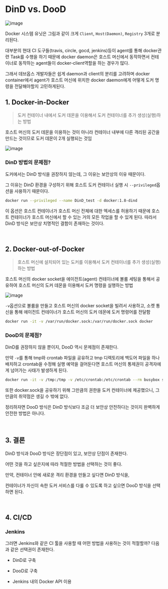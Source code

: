 # DinD vs. DooD

![image](https://user-images.githubusercontent.com/93081720/211159053-d97811b7-98b8-4193-8217-64e6560d0b9b.png)

Docker 시스템 유닛은 그림과 같이 크게 `Client`, `Host(Daemon)`, `Registry` 3개로 분리된다.

대부분의 현대 CI 도구들(travis, circle, gocd, jenkins)등이 agent를 통해 docker관련 Task를 수행을 하기 때문에 docker daemon은 호스트 머신에서 동작하면서 컨테이너로 동작하는 agent들이 docker-client역할을 하는 경우가 많다. 

그래서 데브옵스 개발자들은 쉽게 daemon과 client의 분리를 고려하며 docker container에서 agent가 호스트 머신에 위치한 docker daemon에게 어떻게 도커 명령을 전달해야할지 고민하게된다.

## 1. Docker-in-Docker

> 도커 컨테이너 내에서 도커 데몬을 이용해서 도커 컨테이너를 추가 생성(실행)하는 방법

호스트 머신의 도커 데몬을 이용하는 것이 아니라 컨테이너 내부에 다른 격리된 공간을 만드는 것이므로 도커 데몬이 2개 실행되는 것임

![image](https://user-images.githubusercontent.com/93081720/211158873-6af8062f-5f66-411a-a4cb-d750a7478889.png)

### DinD 방법의 문제점?

도커에서는 DinD 방식을 권장하지 않는데, 그 이유는 보안상의 이유 때문이다.

그 이유는 DinD 환경을 구성하기 위해 호스트 도커 컨테이너 실행 시 `--privileged`옵션을 사용하기 때문이다.

```bash
docker run --privileged --name DinD_test -d docker:1.8-dind
```

이 옵션은 호스트 컨테이너가 호스트 머신 전체에 대한 엑세스를 허용하기 때문에 호스트 컨테이너가 호스트 머신에서 할 수 있는 거의 모든 작업을 할 수 있게 된다. 따라서 DinD 방식은 보안상 치명적인 결함이 존재하는 것이다.

<br>

## 2. Docker-out-of-Docker

> 호스트 머신에 설치되어 있는 도커를 이용해서 도커 컨테이너를 추가 생성(실행)하는 방법

호스트 머신의 docker socket을 에이전트(agent) 컨테이너에 볼륨 세팅을 통해서 공유하여 호스트 머신의 도커 데몬을 이용해서 도커 명령을 실행하는 방법

![image](https://user-images.githubusercontent.com/93081720/211158889-8a5a6cc1-f5ec-4ec7-9fcb-5c4253ba1bf2.png)

`-v`옵션으로 볼륨을 만들고 호스트 머신의 docker socket을 빌려서 사용하고, 소켓 통신을 통해 에이전트 컨테이너가 호스트 머신의 도커 데몬에 도커 명령어를 전달함

```bash
docker run -it -v /var/run/docker.sock:/var/run/docker.sock docker
```

### DooD의 문제점?

DinD를 권장하지 않을 뿐이지, DooD 역시 문제점이 존재한다.

만약 `-v`를 통해 tmp와 crontab 파일을 공유하고 tmp 디렉토리에 백도어 파일을 하나 배치하고 crontab을 수정해 실행 예약을 걸어둔다면 호스트 머신의 통제권이 공격자에게 넘어가는 사태가 발생하게 된다.

```bash
docker run -it -v /tmp:/tmp -v /etc/crontab:/etc/crontab --rm busybox sh
```

또한 docker.sock을 공유하기 위해 그만큼의 권한을 도커 컨테이너에 제공했으니, 그만큼의 취약점은 생길 수 밖에 없다.

정리하자면 DooD 방식은 DinD 방식보다 조금 더 보안상 안전하다는 것이지 완벽하게 안전한 방법은 아니다.

<br>

## 3. 결론

DinD 방식과 DooD 방식은 장단점이 있고, 보안상 단점이 존재한다.

어떤 것을 하고 싶은지에 따라 적절한 방법을 선택하는 것이 좋다.

만약, 컨테이너 안에 새로운 격리 환경을 만들고 싶다면 DinD 방식을,

컨테이너가 자신이 속한 도커 서비스를 다룰 수 있도록 하고 싶으면 DooD 방식을 선택하면 된다.

<br>

## 4. CI/CD

### Jenkins

그러면 Jenkins와 같은 CI 툴을 사용할 때 어떤 방법을 사용하는 것이 적절할까? 다음과 같은 선택권이 존재한다.

- DinD로 구축

- DooD로 구축

- Jenkins 내의 Docker API 이용